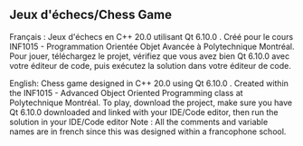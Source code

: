 Jeux d'échecs/Chess Game
------
Français : Jeux d'échecs en C++ 20.0 utilisant Qt 6.10.0 .
Créé pour le cours INF1015 - Programmation Orientée Objet Avancée à Polytechnique Montréal.
Pour jouer, téléchargez le projet, vérifiez que vous avez bien Qt 6.10.0 avec votre éditeur de code, puis exécutez la solution dans votre éditeur de code.


English: Chess game designed in C++ 20.0 using Qt 6.10.0 .
Created within the INF1015 - Advanced Object Oriented Programming class at Polytechnique Montréal.
To play, download the project, make sure you have Qt 6.10.0 downloaded and linked with your IDE/Code editor, then run the solution in your IDE/Code editor
Note : All the comments and variable names are in french since this was designed within a francophone school. 
